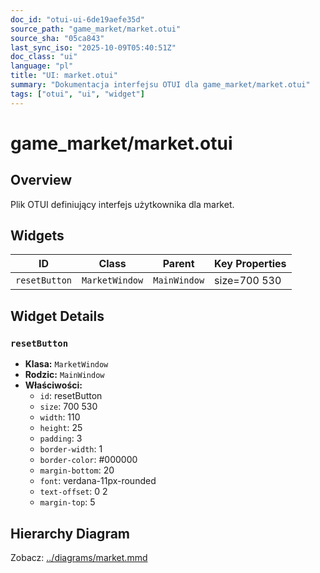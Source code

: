 ```yaml
---
doc_id: "otui-ui-6de19aefe35d"
source_path: "game_market/market.otui"
source_sha: "05ca843"
last_sync_iso: "2025-10-09T05:40:51Z"
doc_class: "ui"
language: "pl"
title: "UI: market.otui"
summary: "Dokumentacja interfejsu OTUI dla game_market/market.otui"
tags: ["otui", "ui", "widget"]
---
```


# game_market/market.otui

## Overview

Plik OTUI definiujący interfejs użytkownika dla market.

## Widgets

| ID | Class | Parent | Key Properties |
|----|-------|--------|----------------|
| `resetButton` | `MarketWindow` | `MainWindow` | size=700 530 |

## Widget Details

### `resetButton`

- **Klasa:** `MarketWindow`
- **Rodzic:** `MainWindow`
- **Właściwości:**
  - `id`: resetButton
  - `size`: 700 530
  - `width`: 110
  - `height`: 25
  - `padding`: 3
  - `border-width`: 1
  - `border-color`: #000000
  - `margin-bottom`: 20
  - `font`: verdana-11px-rounded
  - `text-offset`: 0 2
  - `margin-top`: 5

## Hierarchy Diagram

Zobacz: [../diagrams/market.mmd](../diagrams/market.mmd)
